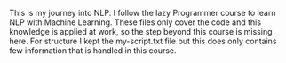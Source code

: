 This is my journey into NLP. I follow the lazy Programmer course to learn NLP with Machine Learning. These files only cover the code and this knowledge is applied at work, so the step beyond this course is missing here. For structure I kept the my-script.txt file but this does only contains few information that is handled in this course. 
